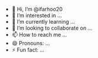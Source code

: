 - 👋 Hi, I’m @ifarhoo20
- 👀 I’m interested in ...
- 🌱 I’m currently learning ... 
- 💞️ I’m looking to collaborate on ... 
- 📫 How to reach me ...   
- 😄 Pronouns: ...  
- ⚡ Fun fact: ...  
    
<!---
ifarhoo20/ifarhoo20 is a ✨ special ✨ repository because its `README.md` (this file) appears on your GitHub profile. 
You can click the Preview link to take a look at your changes. 
--->
